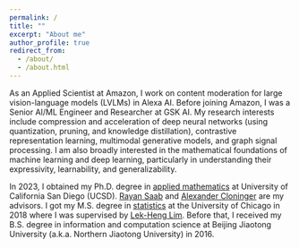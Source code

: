 ```yaml
---
permalink: /
title: ""
excerpt: "About me"
author_profile: true
redirect_from: 
  - /about/
  - /about.html
---
```


As an Applied Scientist at Amazon, I work on content moderation for large vision-language models (LVLMs) in Alexa AI. Before joining Amazon, I was a Senior AI/ML Engineer and Researcher at GSK AI. My research interests include compression and acceleration of deep neural networks (using quantization, pruning, and knowledge distillation), contrastive representation learning, multimodal generative models, and graph signal processing. I am also broadly interested in the mathematical foundations of machine learning and deep learning, particularly in understanding their expressivity, learnability, and generalizability.

In 2023, I obtained my Ph.D. degree in [applied mathematics](https://math.ucsd.edu) at University of California San Diego (UCSD). [Rayan Saab](https://mathweb.ucsd.edu/~rsaab/) and [Alexander Cloninger](https://ccom.ucsd.edu/~acloninger/index.html) are my advisors. I got my M.S. degree in [statistics](https://stat.uchicago.edu) at the University of Chicago in 2018 where I was supervised by [Lek-Heng Lim](https://www.stat.uchicago.edu/~lekheng/). Before that, I received my B.S. degree in information and computation science at Beijing Jiaotong University (a.k.a. Northern Jiaotong University) in 2016.

